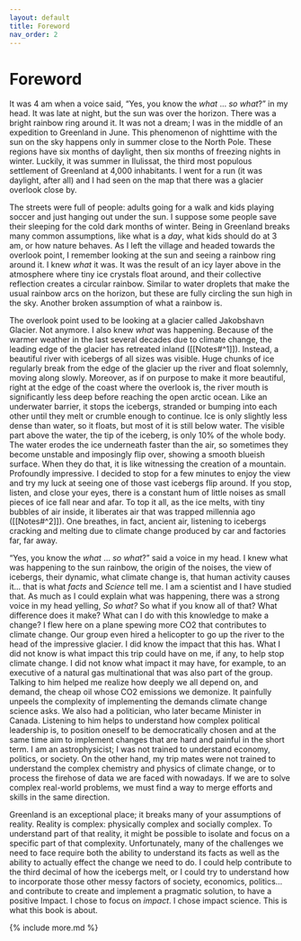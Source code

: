 ```yaml
---
layout: default
title: Foreword
nav_order: 2
---
```


# Foreword

It was 4 am when a voice said, “Yes, you know the _what_ ... _so what_?” in my head. It was late at night, but the sun was over the horizon. There was a bright rainbow ring around it. It was not a dream; I was in the middle of an expedition to Greenland in June. This phenomenon of nighttime with the sun on the sky happens only in summer close to the North Pole. These regions have six months of daylight, then six months of freezing nights in winter. Luckily, it was summer in Ilulissat, the third most populous settlement of Greenland at 4,000 inhabitants. I went for a run (it was daylight, after all) and I had seen on the map that there was a glacier overlook close by.

The streets were full of people: adults going for a walk and kids playing soccer and just hanging out under the sun. I suppose some people save their sleeping for the cold dark months of winter. Being in Greenland breaks many common assumptions, like what is a _day_, what kids should do at 3 am, or how nature behaves. As I left the village and headed towards the overlook point, I remember looking at the sun and seeing a rainbow ring around it. I knew _what_ it was. It was the result of an icy layer above in the atmosphere where tiny ice crystals float around, and their collective reflection creates a circular rainbow. Similar to water droplets that make the usual rainbow arcs on the horizon, but these are fully circling the sun high in the sky. Another broken assumption of what a rainbow is.

The overlook point used to be looking at a glacier called Jakobshavn Glacier. Not anymore. I also knew _what_ was happening. Because of the warmer weather in the last several decades due to climate change, the leading edge of the glacier has retreated inland ([[Notes#^1]]). Instead, a beautiful river with icebergs of all sizes was visible. Huge chunks of ice regularly break from the edge of the glacier up the river and float solemnly, moving along slowly. Moreover, as if on purpose to make it more beautiful, right at the edge of the coast where the overlook is, the river mouth is significantly less deep before reaching the open arctic ocean. Like an underwater barrier, it stops the icebergs, stranded or bumping into each other until they melt or crumble enough to continue. Ice is only slightly less dense than water, so it floats, but most of it is still below water. The visible part above the water, the tip of the iceberg, is only 10% of the whole body. The water erodes the ice underneath faster than the air, so sometimes they become unstable and imposingly flip over, showing a smooth blueish surface. When they do that, it is like witnessing the creation of a mountain. Profoundly impressive. I decided to stop for a few minutes to enjoy the view and try my luck at seeing one of those vast icebergs flip around. If you stop, listen, and close your eyes, there is a constant hum of little noises as small pieces of ice fall near and afar. To top it all, as the ice melts, with tiny bubbles of air inside, it liberates air that was trapped millennia ago ([[Notes#^2]]). One breathes, in fact, ancient air, listening to icebergs cracking and melting due to climate change produced by car and factories far, far away.

“Yes, you know the _what_ ... _so what_?” said a voice in my head. I knew what was happening to the sun rainbow, the origin of the noises, the view of icebergs, their dynamic, what climate change is, that human activity causes it... that is what _facts_ and _Science_ tell me. I am a scientist and I have studied that. As much as I could explain what was happening, there was a strong voice in my head yelling, _So what?_ So what if you know all of that? What difference does it make? What can I do with this knowledge to make a change? I flew here on a plane spewing more CO2 that contributes to climate change. Our group even hired a helicopter to go up the river to the head of the impressive glacier. I did know the impact that this has. What I did not know is what impact this trip could have on me, if any, to help stop climate change. I did not know what impact it may have, for example, to an executive of a natural gas multinational that was also part of the group. Talking to him helped me realize how deeply we all depend on, and demand, the cheap oil whose CO2 emissions we demonize. It painfully unpeels the complexity of implementing the demands climate change science asks. We also had a politician, who later became Minister in Canada. Listening to him helps to understand how complex political leadership is, to position oneself to be democratically chosen and at the same time aim to implement changes that are hard and painful in the short term. I am an astrophysicist; I was not trained to understand economy, politics, or society. On the other hand, my trip mates were not trained to understand the complex chemistry and physics of climate change, or to process the firehose of data we are faced with nowadays. If we are to solve complex real-world problems, we must find a way to merge efforts and skills in the same direction.

Greenland is an exceptional place; it breaks many of your assumptions of reality. Reality is complex: physically complex and socially complex. To understand part of that reality, it might be possible to isolate and focus on a specific part of that complexity. Unfortunately, many of the challenges we need to face require both the ability to understand its facts as well as the ability to actually effect the change we need to do. I could help contribute to the third decimal of how the icebergs melt, or I could try to understand how to incorporate those other messy factors of society, economics, politics… and contribute to create and implement a pragmatic solution, to have a positive Impact. I chose to focus on _impact_. I chose impact science. This is what this book is about.


{% include more.md %}

 
